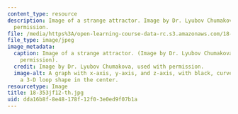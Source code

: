 ```yaml
---
content_type: resource
description: Image of a strange attractor. Image by Dr. Lyubov Chumakova, used with
  permission.
file: /media/https%3A/open-learning-course-data-rc.s3.amazonaws.com/18-353j-nonlinear-dynamics-i-chaos-fall-2012/dda16b8f8e48178f12f03e0ed9f07b1a_18-353jf12-th.jpg
file_type: image/jpeg
image_metadata:
  caption: Image of a strange attractor. (Image by Dr. Lyubov Chumakova, used with
    permission).
  credit: Image by Dr. Lyubov Chumakova, used with permission.
  image-alt: A graph with x-axis, y-axis, and z-axis, with black, curved lines forming
    a 3-D loop shape in the center.
resourcetype: Image
title: 18-353jf12-th.jpg
uid: dda16b8f-8e48-178f-12f0-3e0ed9f07b1a
---
```

